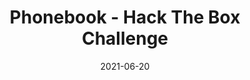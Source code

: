 ---
layout: single
title: '<span class="hackthebox">Phonebook - Hack The Box Challenge</span>'
excerpt: "Phonebook is a web challenge where it is possible to take advantage of a lack of authentication of an input in a login to find out the credentials of the privileged user in the web application."
date: 2021-06-20
header:
  teaser: /assets/images/htb-writeup-phonebook/icon.png
  teaser_home_page: true
  icon: /assets/images/hackthebox.webp
categories:
  - hackthebox
  - challenge
tags:  
  - web
  - scripting
  - bypass
  - decoding
toc: true
toc_label: "Content"
toc_sticky: true
show_time: false
layout: encrypted/phonebook
permalink: "/htb-writeup-phonebook/"
show_time: false
---